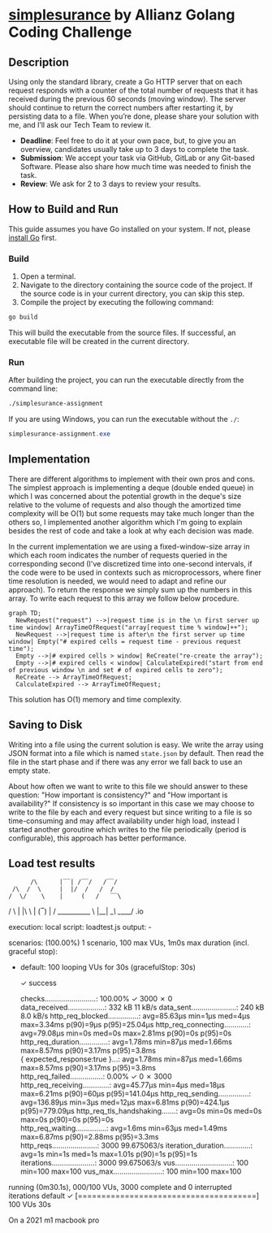 # [simplesurance](https://www.simplesurance.com/) by Allianz Golang Coding Challenge

## Description

Using only the standard library, create a Go HTTP server that on each request responds with a
counter of the total number of requests that it has received during the previous 60 seconds
(moving window). The server should continue to return the correct numbers after restarting it, by
persisting data to a file.
When you’re done, please share your solution with me, and I’ll ask our Tech Team to review it.

- **Deadline**: Feel free to do it at your own pace, but, to give you an overview, candidates usually
  take up to 3 days to complete the task.
- **Submission**: We accept your task via GitHub, GitLab or any Git-based Software. Please also
  share how much time was needed to finish the task.
- **Review**: We ask for 2 to 3 days to review your results.

## How to Build and Run

This guide assumes you have Go installed on your system. If not, please [install Go](https://golang.org/doc/install)
first.

### Build

1. Open a terminal.
2. Navigate to the directory containing the source code of the project.
   If the source code is in your current directory, you can skip this step.
3. Compile the project by executing the following command:

```bash
go build
```

This will build the executable from the source files. If successful, an executable file
will be created in the current directory.

### Run

After building the project,
you can run the executable directly from the command line:

```bash
./simplesurance-assignment
```

If you are using Windows, you can run the executable without the `./`:

```powershell
simplesurance-assignment.exe
```

## Implementation

There are different algorithms to implement with their own pros and cons. The simplest approach is implementing
a deque (double ended queue) in which I was concerned about the potential growth in the deque's size relative to the 
volume of requests and also though the amortized time complexity will be O(1) but some requests may take much longer 
than the others so, I implemented another algorithm which I'm going to explain besides the rest of code and take a look 
at why each decision was made.

In the current implementation we are using a fixed-window-size array in which each room indicates the number of requests
queried in the corresponding second (I've discretized time into one-second intervals, if the code were to be used in 
contexts such as microprocessors, where finer time resolution is needed, we would need to adapt and refine our approach). 
To return the response we simply sum up the numbers in this array. To write
each request to this array we follow below procedure.

```mermaid
graph TD;
  NewRequest("request") -->|request time is in the \n first server up time window| ArrayTimeOfRequest("array[request time % window]++");
  NewRequest -->|request time is after\n the first server up time window| Empty("# expired cells = request time - previous request time");
  Empty -->|# expired cells > window| ReCreate("re-create the array");
  Empty -->|# expired cells < window| CalculateExpired("start from end of previous window \n and set # of expired cells to zero");
  ReCreate --> ArrayTimeOfRequest;
  CalculateExpired --> ArrayTimeOfRequest;
```

This solution has O(1) memory and time complexity.

## Saving to Disk

Writing into a file using the current solution is easy. We write
the array using JSON format into a file which is named `state.json` by default.
Then read the file in the start phase and if there was any error we fall back to use
an empty state.

About how often we want to write to this file we should answer to these question: "How important is consistency?" and
"How important is availability?" If consistency is so important in this case we may choose to write to the file by each 
and every request but since writing to a file is so time-consuming and may affect availability under high load, instead 
I started another goroutine which writes to the file periodically (period is configurable), this approach has better 
performance.

## Load test results

          /\      |‾‾| /‾‾/   /‾‾/   
     /\  /  \     |  |/  /   /  /    
    /  \/    \    |     (   /   ‾‾\  
/          \   |  |\  \ |  (‾)  |
/ __________ \  |__| \__\ \_____/ .io

execution: local
script: loadtest.js
output: -

scenarios: (100.00%) 1 scenario, 100 max VUs, 1m0s max duration (incl. graceful stop):
* default: 100 looping VUs for 30s (gracefulStop: 30s)


     ✓ success

     checks.........................: 100.00% ✓ 3000      ✗ 0    
     data_received..................: 332 kB  11 kB/s
     data_sent......................: 240 kB  8.0 kB/s
     http_req_blocked...............: avg=85.63µs  min=1µs  med=4µs    max=3.34ms p(90)=9µs     p(95)=25.04µs 
     http_req_connecting............: avg=79.08µs  min=0s   med=0s     max=2.81ms p(90)=0s      p(95)=0s      
     http_req_duration..............: avg=1.78ms   min=87µs med=1.66ms max=8.57ms p(90)=3.17ms  p(95)=3.8ms   
       { expected_response:true }...: avg=1.78ms   min=87µs med=1.66ms max=8.57ms p(90)=3.17ms  p(95)=3.8ms   
     http_req_failed................: 0.00%   ✓ 0         ✗ 3000 
     http_req_receiving.............: avg=45.77µs  min=4µs  med=18µs   max=6.21ms p(90)=60µs    p(95)=141.04µs
     http_req_sending...............: avg=136.89µs min=3µs  med=12µs   max=6.81ms p(90)=424.1µs p(95)=779.09µs
     http_req_tls_handshaking.......: avg=0s       min=0s   med=0s     max=0s     p(90)=0s      p(95)=0s      
     http_req_waiting...............: avg=1.6ms    min=63µs med=1.49ms max=6.87ms p(90)=2.88ms  p(95)=3.3ms   
     http_reqs......................: 3000    99.675063/s
     iteration_duration.............: avg=1s       min=1s   med=1s     max=1.01s  p(90)=1s      p(95)=1s      
     iterations.....................: 3000    99.675063/s
     vus............................: 100     min=100     max=100
     vus_max........................: 100     min=100     max=100


running (0m30.1s), 000/100 VUs, 3000 complete and 0 interrupted iterations
default ✓ [======================================] 100 VUs  30s

On a 2021 m1 macbook pro